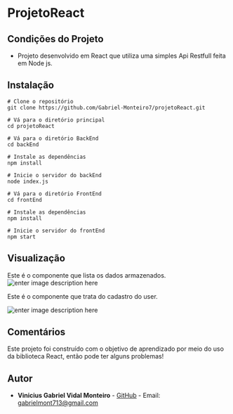 

# ProjetoReact

## Condições do Projeto

 - Projeto desenvolvido em React que utiliza uma simples Api Restfull  feita em Node js.
 
## Instalação
	
    # Clone o repositório
    git clone https://github.com/Gabriel-Monteiro7/projetoReact.git

	# Vá para o diretório principal 
	cd projetoReact
	
	# Vá para o diretório BackEnd
	cd backEnd

	# Instale as dependências
	npm install

	# Inicie o servidor do backEnd
	node index.js
	
	# Vá para o diretório FrontEnd
	cd frontEnd
	
	# Instale as dependências
	npm install

	# Inicie o servidor do frontEnd
	npm start
	

## Visualização

Este é o componente que lista os dados armazenados.
![enter image description here](https://lh3.googleusercontent.com/iIntbX3sO5mI8MaVH5kXX8qa8AH7Gy8XZ51636fbgLM8PYLKpsYkmIj9KfpwarR2GdfOJPwcop4W)


Este é o componente que trata do cadastro do user.

![enter image description here](https://lh3.googleusercontent.com/arHTJIfJ9t9pEDSw2vmwBFyiYa1f38nutZHSfnxNkqCHEZGfdmTOQx2bu2BFksYt6rSMYKljOQbd)

## Comentários
Este projeto foi construído com o objetivo de aprendizado por meio do uso da biblioteca React, então pode ter alguns problemas! 

## Autor
- **Vinicius Gabriel Vidal Monteiro** - [GitHub](https://github.com/Gabriel-Monteiro7) - Email: [gabrielmont713@gmail.com](mailto:gabrielmont713@gmail.com)



